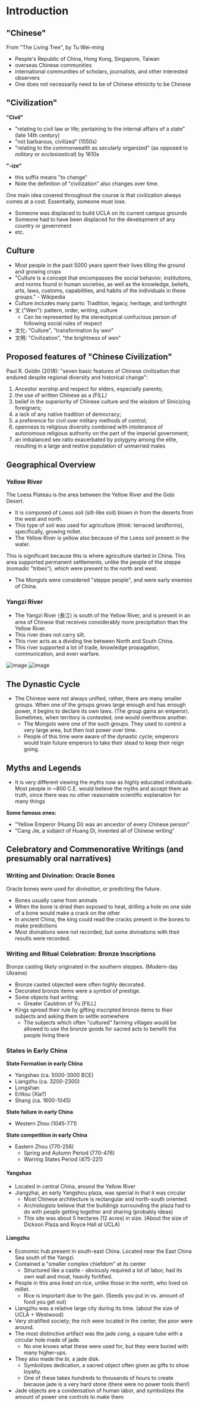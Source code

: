 # Introduction

## "Chinese"
From "The Living Tree", by Tu Wei-ming
* People's Republic of China, Hong Kong, Singapore, Taiwan
* overseas Chinese communities
* international communities of scholars, journalists, and other interested observers
* One does not necessarily need to be of Chinese ethnicity to be Chinese

## "Civilization"
**"Civil"**
* "relating to civil law or life; pertaining to the internal affairs of a state" (late 14th century)
* "not barbarous, civilized" (1550s)
* "relating to the commonwealth as secularly organized" (as opposed to *military* or *ecclesiastical*) by 1610s

**"-ize"**
* this suffix means "to change"
* Note the definition of "civilization" also changes over time.

One main idea covered throughout the course is that civilization always comes at a cost.  Essentially, someone must lose.
  * Someone was displaced to build UCLA on its current campus grounds
  * Someone had to have been displaced for the development of any country or government
  * etc.

## Culture
* Most people in the past 5000 years spent their lives tilling the ground and growing crops
* "Culture is a concept that encompasses the social behavior, institutions, and norms found in human societies, as well as the knowledge, beliefs, arts, laws, customs, capabilities, and habits of the individuals in these groups." - Wikipedia
* Culture includes many parts: Tradition, legacy, heritage, and birthright
* 文 ("Wen"): pattern, order, writing, culture
  * Can be represented by the stereotypical confucious person of following social rules of respect
* 文化: "Culture", "transformation by *wen*"
* 文明: "Civilization", "the brightness of *wen*"

## Proposed features of "Chinese Civilization"
Paul R. Goldin (2018): "seven basic features of Chinese civilization that endured despite regional diversity and historical change":

1. Ancestor worship and respect for elders, especially parents;
2. the use of written Chinese as a *[FILL]*
3. belief in the superiority of Chinese culture and the wisdom of Sinicizing foreigners;
4. a lack of any native tradition of democracy;
5. a preference for civil over military methods of control;
6. openness to religious diversity combined with intolerance of autonomous religious authority on the part of the imperial government;
7. an imbalanced sex ratio exacerbated by polygyny among the elite, resulting in a large and restive population of unmarried males

## Geographical Overview

### Yellow River
The Loess Plateau is the area between the Yellow River and the Gobi Desert.  
* It is composed of Loess soil (silt-like soil) blown in from the deserts from the west and north.
* This type of soil was used for agriculture (think: terraced landforms), specifically, growing millet.
* The Yellow River is yellow also because of the Loess soil present in the water.

This is significant because this is where agriculture started in China.  This area supported permanent settlements, unlike the people of the steppe (nomadic "tribes"), which were present to the north and west.
  * The Mongols were considered "steppe people", and were early enemies of China.

### Yangzi River
* The Yangzi River (長江) is south of the Yellow River, and is present in an area of Chinese that receives considerably more precipitation than the Yellow River.
* This river does not carry silt.
* This river acts as a dividing line between North and South China.
* This river supported a lot of trade, knowledge propagation, communication, and even warfare.

![image](https://github.com/user-attachments/assets/192aeebe-80ac-49c7-a4dc-291ca416b1a9)
![image](https://github.com/user-attachments/assets/8a500524-375c-49e6-b94c-4896706e06c7)

## The Dynastic Cycle
* The Chinese were not always unified, rather, there are many smaller groups.  When one of the groups grows large enough and has enough power, it begins to declare its own laws.  (The group gains an emperor).  Sometimes, when territory is contested, one would overthrow another.
  * The Mongols were one of the such groups.  They used to control a very large area, but then lost power over time.
  * People of this time were aware of the dynastic cycle; emperors would train future emperors to take their stead to keep their reign going.

## Myths and Legends
* It is very different viewing the myths now as highly educated individuals. Most people in ~800 C.E. would believe the myths and accept them as truth, since there was no other reasonable scientific explanation for many things<br>

**Some famous ones:**
* "Yellow Emperor (Huang Di) was an ancestor of every Chinese person"
* "Cang Jie, a subject of Huang Di, invented all of Chinese writing"

## Celebratory and Commenorative Writings (and presumably oral narratives)
### Writing and Divination: Oracle Bones
Oracle bones were used for *divination*, or predicting the future.  
* Bones usually came from animals
* When the bone is dried then exposed to heat, drilling a hole on one side of a bone would make a crack on the other
* In ancient China, the king could read the cracks present in the bones to make predictions
* Most divinations were not recorded, but some divinations with their results were recorded.

### Writing and Ritual Celebration: Bronze Inscriptions
Bronze casting likely originated in the southern steppes.  (Modern-day Ukraine)
* Bronze casted objected were often highly decorated.
* Decorated bronze items were a symbol of prestige.
* Some objects had writing:
  * Greater Cauldron of Yu [FILL]
* Kings spread their rule by gifting inscripted bronze items to their subjects and asking them to settle somewhere
  * The subjects which often "cultured" farming villages would be allowed to use the bronze goods for sacred acts to benefit the people living there

### States in Early China
**State Formation in early China**
* Yangshao (ca. 5000-3000 BCE)
* Liangzhu (ca. 3200-2300)
* Longshan
* Erlitou (Xia?)
* Shang (ca. 1600-1045)

**State failure in early China**
* Western Zhou (1045-771)

**State competition in early China**
* Eastern Zhou (770-256)
  * Spring and Autumn Period (770-476)
  * Warring States Period (475-221)

#### Yangshao
* Located in central China, around the Yellow River
* Jiangzhai, an early Yangshou plaza, was special in that it was circular
  * Most Chinese architecture is rectangular and north-south oriented.
  * Archiologists believe that the buildings surrounding the plaza had to do with people getting together and sharing (probably ideas)
  * This site was about 5 hectares (12 acres) in size.  (About the size of Dickson Plaza and Royce Hall at UCLA)

#### Liangzhu
* Economic hub present in south-east China.  Located near the East China Sea south of the Yangzi.
* Contained a "smaller complex chiefdom" at its center
  * Structured like a castle - obviously required a lot of labor, had its own wall and moat, heavily fortified.
* People in this area lived on rice, unlike those in the north, who lived on millet.
  * Rice is important due to the gain.  (Seeds you put in vs. amount of food you get out)
* Liangzhu was a relative large city during its time.  (about the size of UCLA + Westwood)
* Very stratified society; the rich were located in the center, the poor were around.
* The most distinctive artifact was the jade *cong*, a square tube with a circular hole made of jade.
  * No one knows what these were used for, but they were buried with many higher-ups.
* They also made the *bi*, a jade disk.
  * Symbolizes dedication, a sacred object often given as gifts to show loyalty.
  * One of these takes hundreds to thousands of hours to create because jade is a very hard stone (there were no power tools then!)
* Jade objects are a condensation of human labor, and symbolizes the amount of power one controls to make them

